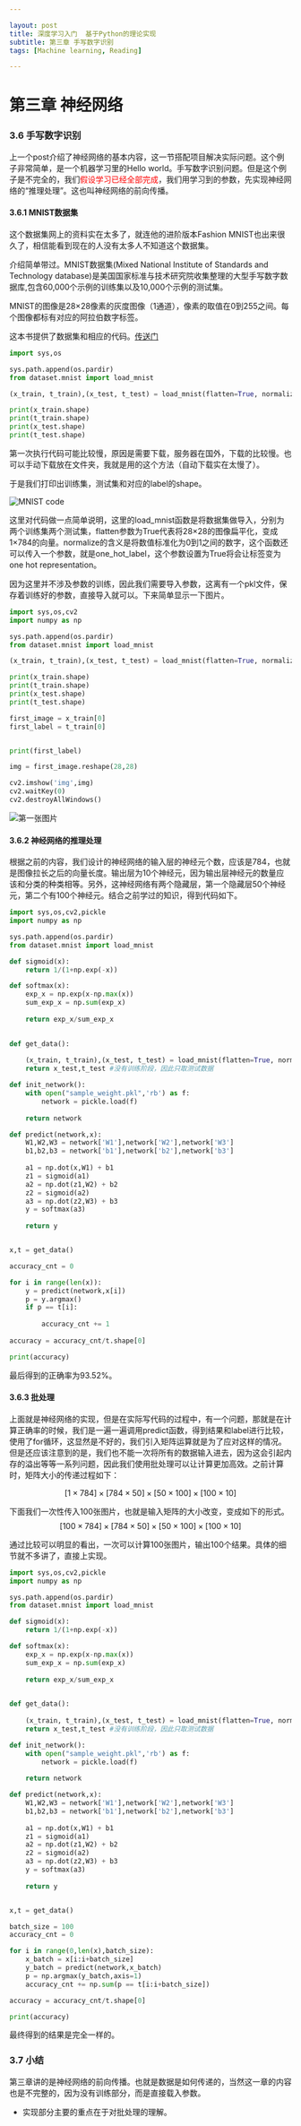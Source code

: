 ```yaml
---

layout: post
title: 深度学习入门  基于Python的理论实现
subtitle: 第三章 手写数字识别
tags: [Machine learning, Reading]

---
```


<head>
    <script src="https://cdn.mathjax.org/mathjax/latest/MathJax.js?config=TeX-AMS-MML_HTMLorMML" type="text/javascript"></script>
    <script type="text/x-mathjax-config">
        MathJax.Hub.Config({
            tex2jax: {
            skipTags: ['script', 'noscript', 'style', 'textarea', 'pre'],
            inlineMath: [['$','$']]
            }
        });
    </script>
</head>


# 第三章 神经网络

### 3.6 手写数字识别


上一个post介绍了神经网络的基本内容，这一节搭配项目解决实际问题。这个例子非常简单，是一个机器学习里的Hello world。手写数字识别问题。但是这个例子是不完全的，我们<font color=red>假设学习已经全部完成</font>，我们用学习到的参数，先实现神经网络的“推理处理”。这也叫神经网络的前向传播。

#### 3.6.1 MNIST数据集

这个数据集网上的资料实在太多了，就连他的进阶版本Fashion MNIST也出来很久了，相信能看到现在的人没有太多人不知道这个数据集。

介绍简单带过。MNIST数据集(Mixed National Institute of Standards and Technology database)是美国国家标准与技术研究院收集整理的大型手写数字数据库,包含60,000个示例的训练集以及10,000个示例的测试集。

MNIST的图像是28$\times$28像素的灰度图像（1通道），像素的取值在0到255之间。每个图像都标有对应的阿拉伯数字标签。

这本书提供了数据集和相应的代码。[传送门](https://www.ituring.com.cn/book/1921)

```python
import sys,os

sys.path.append(os.pardir)
from dataset.mnist import load_mnist

(x_train, t_train),(x_test, t_test) = load_mnist(flatten=True, normalize=False)

print(x_train.shape)
print(t_train.shape)
print(x_test.shape)
print(t_test.shape)
``` 

第一次执行代码可能比较慢，原因是需要下载，服务器在国外，下载的比较慢。也可以手动下载放在文件夹，我就是用的这个方法（自动下载实在太慢了）。

于是我们打印出训练集，测试集和对应的label的shape。

![MNIST code](MNIST_code.png)

这里对代码做一点简单说明，这里的load_mnist函数是将数据集做导入，分别为两个训练集两个测试集，flatten参数为True代表将28$\times$28的图像扁平化，变成1$\times$784的向量。normalize的含义是将数值标准化为0到1之间的数字，这个函数还可以传入一个参数，就是one_hot_label，这个参数设置为True将会让标签变为one hot representation。

因为这里并不涉及参数的训练，因此我们需要导入参数，这离有一个pkl文件，保存着训练好的参数，直接导入就可以。下来简单显示一下图片。

```python
import sys,os,cv2
import numpy as np

sys.path.append(os.pardir)
from dataset.mnist import load_mnist

(x_train, t_train),(x_test, t_test) = load_mnist(flatten=True, normalize=True)

print(x_train.shape)
print(t_train.shape)
print(x_test.shape)
print(t_test.shape)

first_image = x_train[0]
first_label = t_train[0]


print(first_label)

img = first_image.reshape(28,28)

cv2.imshow('img',img)
cv2.waitKey(0)  
cv2.destroyAllWindows()
```

![第一张图片](MNIST_image.png)

#### 3.6.2 神经网络的推理处理

根据之前的内容，我们设计的神经网络的输入层的神经元个数，应该是784，也就是图像拉长之后的向量长度。输出层为10个神经元，因为输出层神经元的数量应该和分类的种类相等。另外，这神经网络有两个隐藏层，第一个隐藏层50个神经元，第二个有100个神经元。结合之前学过的知识，得到代码如下。

```python
import sys,os,cv2,pickle
import numpy as np

sys.path.append(os.pardir)
from dataset.mnist import load_mnist

def sigmoid(x):
    return 1/(1+np.exp(-x))

def softmax(x):
    exp_x = np.exp(x-np.max(x))
    sum_exp_x = np.sum(exp_x)
    
    return exp_x/sum_exp_x
    

def get_data():
    
    (x_train, t_train),(x_test, t_test) = load_mnist(flatten=True, normalize=True)
    return x_test,t_test #没有训练阶段，因此只取测试数据

def init_network():
    with open("sample_weight.pkl",'rb') as f:
        network = pickle.load(f)
        
    return network

def predict(network,x):
    W1,W2,W3 = network['W1'],network['W2'],network['W3']
    b1,b2,b3 = network['b1'],network['b2'],network['b3']
    
    a1 = np.dot(x,W1) + b1
    z1 = sigmoid(a1)
    a2 = np.dot(z1,W2) + b2
    z2 = sigmoid(a2)
    a3 = np.dot(z2,W3) + b3
    y = softmax(a3)
    
    return y


x,t = get_data()

accuracy_cnt = 0

for i in range(len(x)):
    y = predict(network,x[i])
    p = y.argmax()
    if p == t[i]:
    
        accuracy_cnt += 1
        
accuracy = accuracy_cnt/t.shape[0]

print(accuracy)
```

最后得到的正确率为93.52%。

#### 3.6.3 批处理

上面就是神经网络的实现，但是在实际写代码的过程中，有一个问题，那就是在计算正确率的时候，我们是一遍一遍调用predict函数，得到结果和label进行比较，使用了for循环，这显然是不好的，我们引入矩阵运算就是为了应对这样的情况。但是还应该注意到的是，我们也不能一次将所有的数据输入进去，因为这会引起内存的溢出等等一系列问题，因此我们使用批处理可以让计算更加高效。之前计算时，矩阵大小的传递过程如下：

$$
[1\times784]\times[784\times50]\times[50\times100]\times[100\times10]
$$

下面我们一次性传入100张图片，也就是输入矩阵的大小改变，变成如下的形式。
$$
[100\times784]\times[784\times50]\times[50\times100]\times[100\times10]
$$

通过比较可以明显的看出，一次可以计算100张图片，输出100个结果。具体的细节就不多讲了，直接上实现。

```python
import sys,os,cv2,pickle
import numpy as np

sys.path.append(os.pardir)
from dataset.mnist import load_mnist

def sigmoid(x):
    return 1/(1+np.exp(-x))

def softmax(x):
    exp_x = np.exp(x-np.max(x))
    sum_exp_x = np.sum(exp_x)
    
    return exp_x/sum_exp_x
    

def get_data():
    
    (x_train, t_train),(x_test, t_test) = load_mnist(flatten=True, normalize=True)
    return x_test,t_test #没有训练阶段，因此只取测试数据

def init_network():
    with open("sample_weight.pkl",'rb') as f:
        network = pickle.load(f)
        
    return network

def predict(network,x):
    W1,W2,W3 = network['W1'],network['W2'],network['W3']
    b1,b2,b3 = network['b1'],network['b2'],network['b3']
    
    a1 = np.dot(x,W1) + b1
    z1 = sigmoid(a1)
    a2 = np.dot(z1,W2) + b2
    z2 = sigmoid(a2)
    a3 = np.dot(z2,W3) + b3
    y = softmax(a3)
    
    return y


x,t = get_data()

batch_size = 100
accuracy_cnt = 0

for i in range(0,len(x),batch_size):
    x_batch = x[i:i+batch_size]
    y_batch = predict(network,x_batch)
    p = np.argmax(y_batch,axis=1)
    accuracy_cnt += np.sum(p == t[i:i+batch_size])

accuracy = accuracy_cnt/t.shape[0]

print(accuracy)
```
最终得到的结果是完全一样的。

### 3.7 小结

第三章讲的是神经网络的前向传播。也就是数据是如何传递的，当然这一章的内容也是不完整的，因为没有训练部分，而是直接载入参数。

* 实现部分主要的重点在于对批处理的理解。
